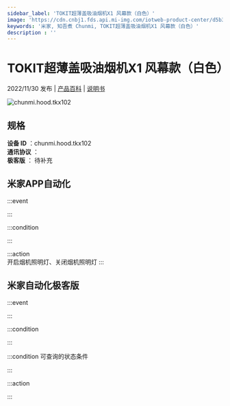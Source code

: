 ```yaml
---
sidebar_label: 'TOKIT超薄盖吸油烟机X1 风幕款（白色）'
image: 'https://cdn.cnbj1.fds.api.mi-img.com/iotweb-product-center/d5b3a21fb15810e09d893faf3d426063_1667456665056.png?GalaxyAccessKeyId=AKVGLQWBOVIRQ3XLEW&Expires=9223372036854775807&Signature=L5voohJxPXrvqSLzwGiqWIX89XY='
keywords: '米家, 知吾煮 Chunmi, TOKIT超薄盖吸油烟机X1 风幕款（白色）'
description : ''
---
```

# TOKIT超薄盖吸油烟机X1 风幕款（白色）

2022/11/30 发布 | [产品百科](https://home.mi.com/webapp/content/baike/product/index.html?model=chunmi.hood.tkx102/) | [说明书](https://home.mi.com/views/introduction.html?model=chunmi.hood.tkx102&region=cn)

![chunmi.hood.tkx102](https://cdn.cnbj1.fds.api.mi-img.com/iotweb-product-center/d5b3a21fb15810e09d893faf3d426063_1667456665056.png?GalaxyAccessKeyId=AKVGLQWBOVIRQ3XLEW&Expires=9223372036854775807&Signature=L5voohJxPXrvqSLzwGiqWIX89XY=)

## 规格  
> 
**设备 ID** ：chunmi.hood.tkx102  
**通讯协议** ：  
**极客版**  ： 待补充 


## 米家APP自动化  

:::event  

:::

:::condition  

:::

:::action   
开启烟机照明灯、关闭烟机照明灯
:::

## 米家自动化极客版  

:::event  

:::

:::condition  

:::

:::condition 可查询的状态条件  

:::

:::action  

:::

        
